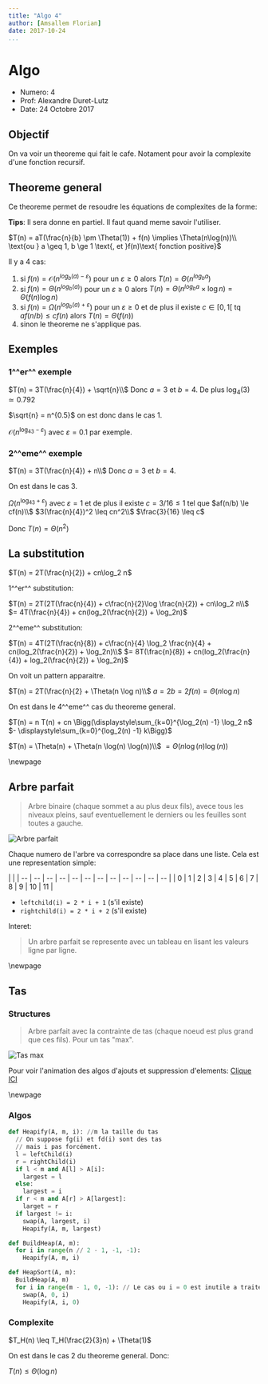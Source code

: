 ```yaml
---
title: "Algo 4"
author: [Amsallem Florian]
date: 2017-10-24
...
```


# Algo

* Numero: 4
* Prof: Alexandre Duret-Lutz
* Date: 24 Octobre 2017

## Objectif

On va voir un theoreme qui fait le cafe. Notament pour avoir la complexite d'une
fonction recursif.

## Theoreme general

Ce theoreme permet de resoudre les équations de complexites de la forme:

**Tips**: Il sera donne en partiel. Il faut quand meme savoir l'utiliser.

$T(n) = aT(\frac{n}{b} \pm \Theta(1)) + f(n) \implies \Theta(n\log(n))\\
\text{ou }  a \geq 1, b \ge 1 \text{, et }f(n)\text{ fonction positive}$

Il y a 4 cas:

1. si $f(n) = \mathcal{O}(n^{log_b(a) - \varepsilon})$ pour un $\varepsilon \ge 0$
alors $T(n) = \Theta(n^{log_ba})$
1. si $f(n) = \Theta(n^{log_b(a)})$ pour un $\varepsilon \ge 0$
alors $T(n) = \Theta(n^{log_ba}\times \log n) = \Theta(f(n)\log n)$
1. si $f(n) = \Omega(n^{log_b(a) + \varepsilon})$ pour un $\varepsilon \ge 0$
et de plus il existe $c \in [0, 1[$ tq $af(n/b) \leq cf(n)$ alors $T(n) = \Theta(f(n))$
1. sinon le theoreme ne s'applique pas.

## Exemples

### 1^^er^^ exemple
$T(n) = 3T(\frac{n}{4}) + \sqrt{n}\\$
Donc $a = 3$ et $b = 4$. De plus $\log_4(3) \simeq 0.792$

$\sqrt{n} = n^{0.5}$ on est donc dans le cas 1.

$\mathcal{O}(n^{\log_43 - \varepsilon})$ avec $\varepsilon = 0.1$ par exemple.

### 2^^eme^^ exemple
$T(n) = 3T(\frac{n}{4}) + n\\$
Donc $a = 3$ et $b = 4$.

On est dans le cas 3.

$\Omega(n^{\log_43+ \varepsilon})$ avec $\varepsilon = 1$ et de plus il existe
$c = 3/16 \le 1$ tel que $af(n/b) \le cf(n)\\$
$3(\frac{n}{4})^2 \leq cn^2\\$
$\frac{3}{16} \leq c$

Donc $T(n) = \Theta(n^2)$

## La substitution

$T(n) = 2T(\frac{n}{2}) + cn\log_2 n$

1^^er^^ substitution:

$T(n) = 2T(2T(\frac{n}{4}) + c\frac{n}{2}\log \frac{n}{2}) + cn\log_2 n\\$
$= 4T(\frac{n}{4}) + cn(log_2(\frac{n}{2}) + \log_2n)$

2^^eme^^ substitution:

$T(n) = 4T(2T(\frac{n}{8}) + c\frac{n}{4} \log_2 \frac{n}{4} + cn(log_2(\frac{n}{2}) + \log_2n)\\$
$= 8T(\frac{n}{8}) + cn(log_2(\frac{n}{4}) + log_2(\frac{n}{2}) + \log_2n)$

On voit un pattern apparaitre.

$T(n) = 2T(\frac{n}{2} + \Theta(n \log n)\\$
$a = 2 b = 2 f(n) = \Theta(n \log n)$

On est dans le 4^^eme^^ cas du theoreme general.

$T(n) = n T(n) + cn \Bigg(\displaystyle\sum_{k=0}^{\log_2(n) -1} \log_2 n$
$- \displaystyle\sum_{k=0}^{log_2(n) -1} k\Bigg)$

$T(n) = \Theta(n) + \Theta(n \log(n) \log(n))\\$
$= \Theta(n \log(n) \log(n))$

\newpage

## Arbre parfait

> Arbre binaire (chaque sommet a au plus deux fils), avece tous les niveaux pleins,
sauf eventuellement le derniers ou les feuilles sont toutes a gauche.

![Arbre parfait](http://www.ida.liu.se/opendsa/OpenDSA/Books/OpenDSA/html/_images/BinArray.png)

Chaque numero de l'arbre va correspondre sa place dans une liste.
Cela est une representation simple:

| |
| -- | -- | -- | -- | -- | -- | -- | -- | -- | -- | -- | -- |
| 0 | 1 | 2 | 3 | 4 | 5 | 6 | 7 | 8 | 9 | 10 | 11 |

* `leftchild(i) = 2 * i + 1` (s'il existe)
* `rightchild(i) = 2 * i + 2` (s'il existe)

Interet:

> Un arbre parfait se represente avec un tableau en lisant les valeurs ligne par ligne.

\newpage

## Tas

### Structures

> Arbre parfait avec la contrainte de tas (chaque noeud est plus grand que ces fils).
Pour un tas "max".

![Tas max](https://www.tutorialspoint.com/data_structures_algorithms/images/max_heap_deletion_animation.gif)

Pour voir l'animation des algos d'ajouts et suppression d'elements:
[Clique ICI](https://www.tutorialspoint.com/data_structures_algorithms/images/max_heap_deletion_animation.gif)

\newpage

### Algos

```python
def Heapify(A, m, i): //m la taille du tas
  // On suppose fg(i) et fd(i) sont des tas
  // mais i pas forcément.
  l = leftChild(i)
  r = rightChild(i)
  if l < m and A[l] > A[i]:
    largest = l
  else:
    largest = i
  if r < m and A[r] > A[largest]:
    larget = r
  if largest != i:
    swap(A, largest, i)
    Heapify(A, m, largest)
```

```python
def BuildHeap(A, m):
  for i in range(n // 2 - 1, -1, -1):
    Heapify(A, m, i)
```

```python
def HeapSort(A, m):
  BuildHeap(A, m)
  for i in range(m - 1, 0, -1): // Le cas ou i = 0 est inutile a traiter
    swap(A, 0, i)
    Heapify(A, i, 0)
```

### Complexite

$T_H(n) \leq T_H(\frac{2}{3}n) + \Theta(1)$

On est dans le cas 2 du theoreme general. Donc:

$T(n) \leq \Theta(\log n)$
